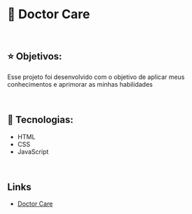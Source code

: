 <h1>🚀 Doctor Care</h1>

<br>

<h2>⭐ Objetivos: </h2>
<p>Esse projeto foi desenvolvido com o objetivo de aplicar meus conhecimentos e aprimorar as minhas habilidades</p>

<br>

<h2>🔬 Tecnologias: </h2>
<!--- Ex: HTML, CSS, JavaScript, Node.Js, ReactJS, ReactNative ---> 
<ul>
 <li>HTML</li>
 <li>CSS</li>
 <li>JavaScript</li>
</ul>

<br>

<h2>Links</h2>
<ul>
 <li><a href="https://murilorgalvao.github.io/doctor-care/">Doctor Care</a></li>
<ul>
